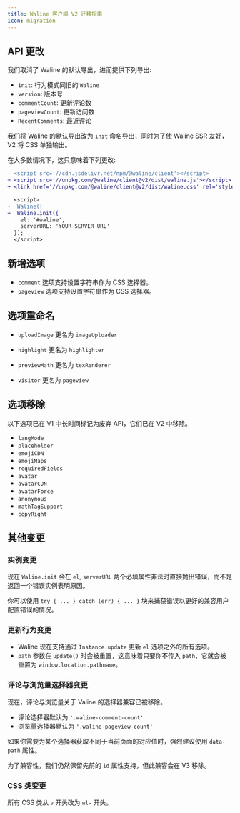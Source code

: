 ```yaml
---
title: Waline 客户端 V2 迁移指南
icon: migration
---
```


## API 更改

我们取消了 Waline 的默认导出，进而提供下列导出:

- `init`: 行为模式同旧的 `Waline`
- `version`: 版本号
- `commentCount`: 更新评论数
- `pageviewCount`: 更新访问数
- `RecentComments`: 最近评论

我们将 Waline 的默认导出改为 `init` 命名导出，同时为了使 Waline SSR 友好，V2 将 CSS 单独输出。

在大多数情况下，这只意味着下列更改:

```diff
- <script src='//cdn.jsdelivr.net/npm/@waline/client'></script>
+ <script src='//unpkg.com/@waline/client@v2/dist/waline.js'></script>
+ <link href='//unpkg.com/@waline/client@v2/dist/waline.css' rel='stylesheet' />

  <script>
-  Waline({
+  Waline.init({
    el: '#waline',
    serverURL: 'YOUR SERVER URL'
  });
  </script>
```

## 新增选项

- `comment` 选项支持设置字符串作为 CSS 选择器。
- `pageview` 选项支持设置字符串作为 CSS 选择器。

## 选项重命名

- `uploadImage` 更名为 `imageUploader`

- `highlight` 更名为 `highlighter`

- `previewMath` 更名为 `texRenderer`

- `visitor` 更名为 `pageview`

## 选项移除

以下选项已在 V1 中长时间标记为废弃 API，它们已在 V2 中移除。

- `langMode`
- `placeholder`
- `emojiCDN`
- `emojiMaps`
- `requiredFields`
- `avatar`
- `avatarCDN`
- `avatarForce`
- `anonymous`
- `mathTagSupport`
- `copyRight`

## 其他变更

### 实例变更

现在 `Waline.init` 会在 `el`, `serverURL` 两个必填属性非法时直接抛出错误，而不是返回一个错误实例表明原因。

你可以使用 `try { ... } catch (err) { ... }` 块来捕获错误以更好的兼容用户配置错误的情况。

### 更新行为变更

- Waline 现在支持通过 `Instance.update` 更新 `el` 选项之外的所有选项。
- `path` 参数在 `update()` 时会被重置，这意味着只要你不传入 `path`，它就会被重置为 `window.location.pathname`。

### 评论与浏览量选择器变更

现在，评论与浏览量关于 Valine 的选择器兼容已被移除。

- 评论选择器默认为 `'.waline-comment-count'`
- 浏览量选择器默认为 `'.waline-pageview-count'`

如果你需要为某个选择器获取不同于当前页面的对应值时，强烈建议使用 `data-path` 属性。

为了兼容性，我们仍然保留先前的 `id` 属性支持，但此兼容会在 V3 移除。

### CSS 类变更

所有 CSS 类从 `v` 开头改为 `wl-` 开头。
